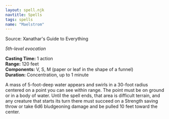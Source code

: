 ```yaml
---
layout: spell.njk
navtitle: Spells
tags: spells
name: "Maelstrom"
---
```

Source: Xanathar's Guide to Everything

_5th-level evocation_

**Casting Time:** 1 action  
**Range:** 120 feet  
**Components:** V, S, M (paper or leaf in the shape of a funnel)  
**Duration:** Concentration, up to 1 minute

A mass of 5-foot-deep water appears and swirls in a 30-foot radius centered on a point you can see within range. The point must be on ground or in a body of water. Until the spell ends, that area is difficult terrain, and any creature that starts its turn there must succeed on a Strength saving throw or take 6d6 bludgeoning damage and be pulled 10 feet toward the center.